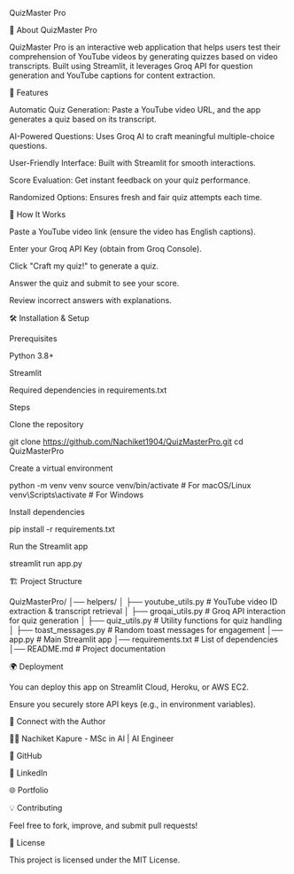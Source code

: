 QuizMaster Pro

🎯 About QuizMaster Pro

QuizMaster Pro is an interactive web application that helps users test their comprehension of YouTube videos by generating quizzes based on video transcripts. Built using Streamlit, it leverages Groq API for question generation and YouTube captions for content extraction.

🚀 Features

Automatic Quiz Generation: Paste a YouTube video URL, and the app generates a quiz based on its transcript.

AI-Powered Questions: Uses Groq AI to craft meaningful multiple-choice questions.

User-Friendly Interface: Built with Streamlit for smooth interactions.

Score Evaluation: Get instant feedback on your quiz performance.

Randomized Options: Ensures fresh and fair quiz attempts each time.

📜 How It Works

Paste a YouTube video link (ensure the video has English captions).

Enter your Groq API Key (obtain from Groq Console).

Click "Craft my quiz!" to generate a quiz.

Answer the quiz and submit to see your score.

Review incorrect answers with explanations.

🛠️ Installation & Setup

Prerequisites

Python 3.8+

Streamlit

Required dependencies in requirements.txt

Steps

Clone the repository

git clone https://github.com/Nachiket1904/QuizMasterPro.git
cd QuizMasterPro

Create a virtual environment

python -m venv venv
source venv/bin/activate  # For macOS/Linux
venv\Scripts\activate  # For Windows

Install dependencies

pip install -r requirements.txt

Run the Streamlit app

streamlit run app.py

🏗️ Project Structure

QuizMasterPro/
│── helpers/
│   ├── youtube_utils.py   # YouTube video ID extraction & transcript retrieval
│   ├── groqai_utils.py    # Groq API interaction for quiz generation
│   ├── quiz_utils.py      # Utility functions for quiz handling
│   ├── toast_messages.py  # Random toast messages for engagement
│── app.py                 # Main Streamlit app
│── requirements.txt       # List of dependencies
│── README.md              # Project documentation

🌍 Deployment

You can deploy this app on Streamlit Cloud, Heroku, or AWS EC2.

Ensure you securely store API keys (e.g., in environment variables).

🔗 Connect with the Author

👨‍💻 Nachiket Kapure - MSc in AI | AI Engineer

🐙 GitHub

👔 LinkedIn

🌐 Portfolio

💡 Contributing

Feel free to fork, improve, and submit pull requests!

📜 License

This project is licensed under the MIT License.
